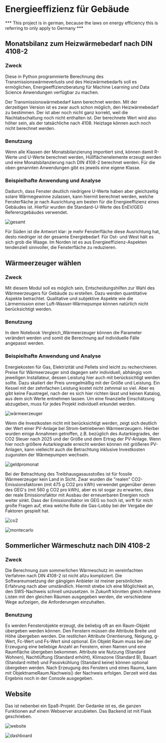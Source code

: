 # Energieeffizienz für Gebäude

*** This project is in german, because the laws on energy efficiency this is referring to only apply to Germany ***

## Monatsbilanz zum Heizwärmebedarf nach DIN 4108-2

### Zweck
Diese in Python programmierte Berechnung des Transmissionswärmeverlusts und des Heizwärmebedarfs soll es ermöglichen, Energieeffizienzberatung für Machine Learning und Data Science Anwendungen verfügbar zu machen. 

Der Transmissionswärmebedarf kann berechnet werden. Mit der derzeitigen Version ist es zwar auch schon möglich, den Heizwärmebedarf zu bestimmen. Der ist aber noch nicht ganz korrekt, weil die Nachtabschaltung noch nicht enthalten ist. Der berechnete Wert wird also höher sein, als der tatsächliche nach 4108. Heiztage können auch noch nicht berechnet werden. 

### Benutzung
Wenn alle Klassen der Monatsbilanzierung importiert sind, können damit R-Werte und U-Werte berechnet werden, Hüllflächenelemente erzeugt werden und eine Monatsbilanzierung nach DIN 4108-2 berechnet werden. Für die oben genannten Anwendungen gibt es jeweils eine eigene Klasse.

### Beispielhafte Anwendung und Analyse
Dadurch, dass Fenster deutlich niedrigere U-Werte haben aber gleichzeitig solare Wärmegewinne zulassen, kann hiermit berechnet werden, welche Fensterfläche je nach Ausrichtung am besten für die Energieeffizienz eines Gebäudes ist. Hierfür wurden die Standard-U-Werte des EnEV/GEG Referenzgebäudes verwendet.

![gesamt](https://user-images.githubusercontent.com/72806562/109390911-adf8c280-7914-11eb-9ab2-10f9ae8b1693.png)

Für Süden ist die Antwort klar: je mehr Fensterfläche diese Ausrichtung hat, desto niedriger ist der gesamte Energiebedarf.
Für Ost- und West hält es sich grob die Waage. 
Im Norden ist es aus Energieeffizienz-Aspekten tendenziell sinnvoller, die Fensterfläche zu reduzieren.


## Wärmeerzeuger wählen

### Zweck
Mit diesem Modul soll es möglich sein, Entscheidungshilfen zur Wahl des Wärmeerzeugers für Gebäude zu erstellen. Dazu werden quantitative Aspekte betrachtet. Qualitative und subjektive Aspekte wie die Lärmemission einer Luft-Wasser-Wärmepumpe können natürlich nicht berücksichtigt werden.

### Benutzung
In dem Notebook Vergleich_Wärmeerzeuger können die Parameter verändert werden und somit die Berechnung auf individuelle Fälle angepasst werden.

### Beispielhafte Anwendung und Analyse
Energiekosten für Gas, Elektrizität und Pellets sind leicht zu recherchieren. Preise für Wärmeerzeuger sind dagegen sehr individuell, abhängig vom jeweiligen Installateur, dessen Leistung hier auch mit berücksichtigt werden sollte. Dazu skaliert der Preis unregelmäßig mit der Größe und Leistung. Ein Kessel mit der zehnfachen Leistung kostet nicht zehnmal so viel. Aber es gibt keine Faustregel, nach der es sich hier richten lässt und keinen Katalog, aus dem sich Werte entnehmen lassen. Um eine finanzielle Einschätzung abzugeben, muss für jedes Projekt individuell erkundet werden.

![wärmeerzeuger](https://user-images.githubusercontent.com/72806562/109392575-29f70880-791d-11eb-9381-9ca23aed8633.png)

Wenn die Investkosten nicht mit berücksichtigt werden, zeigt sich deutlich der Wert einer PV-Anlage bei Strom-betriebenen Wärmeerzeugern. Hierbei wurden einige Annahmen getroffen, z.B. bezüglich des Autarkiegrades, der CO2 Steuer nach 2025 und der Größe und dem Ertrag der PV-Anlage. Wenn hier noch größere Autarkiegrade erreicht werden können mit größeren PV-Anlagen, kann vielleicht auch die Betrachtung inklusive Investkosten zugunsten der Wärmepumpen wechseln.

![geldpromonat](https://user-images.githubusercontent.com/72806562/109416930-8c094980-79c1-11eb-988e-996974b0e44b.png)

Bei der Betrachtung des Treibhausgasausstoßes ist für fossile Wärmeerzeuger kein Land in Sicht. Zwar wurden die "realen" CO2-Emissionsfaktoren (mit 475 g CO2 pro kWh) verwendet gegenüber denen des GEG's (mit 560 g CO2 pro kWh), aber es ist sogar zu erwarten, dass der reale Emissionsfaktor mit Ausbau der erneuerbaren Energien noch weiter sinkt. Dass der Emissionsfaktor im GEG so hoch ist, wirft für mich große Fragen auf, etwa welche Rolle die Gas-Lobby bei der Vergabe der Faktoren gespielt hat. 

![co2](https://user-images.githubusercontent.com/72806562/109416650-dd183e00-79bf-11eb-8274-3114e02a5fc6.png)

![montecarlo](https://user-images.githubusercontent.com/72806562/122683275-759c2d80-d1fe-11eb-8016-9c35476510eb.png)



## Sommerlicher Wärmeschutz nach DIN 4108-2

### Zweck
Die Berechnung zum sommerlichen Wärmeschutz im vereinfachten Verfahren nach DIN 4108-2 ist nicht allzu kompliziert. Die Softwareumsetzung der gängigen Anbieter ist meiner persönlichen Erfahrung nach aber umständlich. Hiermit strebe ich eine Möglichkeit an, den SWS-Nachweis schnell umzusetzen.
In Zukunft könnten gleich mehrere Listen mit den gleichen Räumen ausgegeben werden, die verschiedene Wege aufzeigen, die Anforderungen einzuhalten.

### Benutzung
Es werden Fensterobjekte erzeugt, die beliebig oft an ein Raum-Objekt übergeben werden können. Den Fenstern müssen die Attribute Breite und Höhe übergeben werden. Die restlichen Attribute Orientierung, Neigung, g-Wert, Fc-Wert und Fs-Wert sind optional. 
Ein Objekt Raum muss bei der Erzeugung eine beliebige Anzahl an Fenstern, einen Namen und eine Raumfläche übergeben bekommen. Attribute wie Nutzung (Standard Wohnen), Nachtlüftung (Standard erhöht), Klimazone (Standard B), Bauart (Standard mittel) und Passivkühlung (Standard keine) können optional übergeben werden.
Nach Erzeugung des Fensters und eines Raums, kann mit ObjektnameRaum.Nachweis() der Nachweis erfolgen. Derzeit wird das Ergebnis noch in der Console ausgegeben.

## Website

Das ist nebenbei ein Spaß-Projekt. Der Gedanke ist es, die ganzen Funktionen auf einem Webserver anzubieten. Das Backend ist mit Flask geschrieben. 

![website](https://user-images.githubusercontent.com/72806562/112624372-dc8f8d80-8e2d-11eb-9293-e7532786e3d0.JPG)

![dashboard](https://user-images.githubusercontent.com/72806562/112624394-e1ecd800-8e2d-11eb-9b29-c8ff6f281f9a.JPG)

